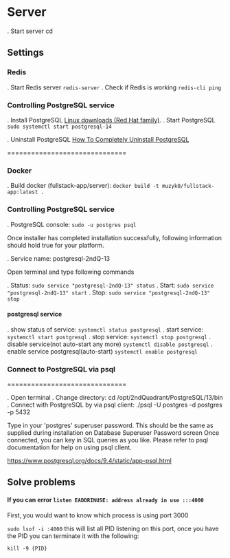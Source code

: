 # Server

. Start server cd

## Settings

### Redis

. Start Redis server `redis-server`
. Check if Redis is working `redis-cli ping`

### Controlling PostgreSQL service

. Install PostgreSQL [Linux downloads (Red Hat family)](https://www.postgresql.org/download/linux/redhat/).
. Start PostgreSQL `sudo systemctl start postgresql-14`

. Uninstall PostgreSQL [How To Completely Uninstall PostgreSQL](https://kb.objectrocket.com/postgresql/how-to-completely-uninstall-postgresql-757)

==============================

### Docker

. Build docker (fullstack-app/server): `docker build -t muzyk0/fullstack-app:latest .`

### Controlling PostgreSQL service

. PostgreSQL console: `sudo -u postgres psql`

Once installer has completed installation successfully, following information should hold true for your platform.

. Service name: postgresql-2ndQ-13

Open terminal and type following commands

. Status: `sudo service "postgresql-2ndQ-13" status`
. Start: `sudo service "postgresql-2ndQ-13" start`
. Stop: `sudo service "postgresql-2ndQ-13" stop`

#### postgresql service

. show status of service: `systemctl status postgresql`
. start service: `systemctl start postgresql`
. stop service: `systemctl stop postgresql`
. disable service(not auto-start any more) `systemctl disable postgresql`
. enable service postgresql(auto-start) `systemctl enable postgresql`

### Connect to PostgreSQL via psql

==============================

. Open terminal
. Change directory: cd /opt/2ndQuadrant/PostgreSQL/13/bin
. Connect with PostgreSQL by via psql client: ./psql -U postgres -d postgres -p 5432

Type in your 'postgres' superuser password. This should be the same as supplied during installation on Database Superuser Password screen
Once connected, you can key in SQL queries as you like. Please refer to psql documentation for help on using psql client.

https://www.postgresql.org/docs/9.4/static/app-psql.html

## Solve problems

#### If you can error `listen EADDRINUSE: address already in use :::4000`

First, you would want to know which process is using port 3000

`sudo lsof -i :4000`
this will list all PID listening on this port, once you have the PID you can terminate it with the following:

`kill -9 {PID}`
